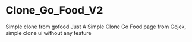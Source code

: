 # Clone_Go_Food_V2
Simple clone from gofood
Just A Simple Clone Go Food page from Gojek, simple clone ui without any feature
